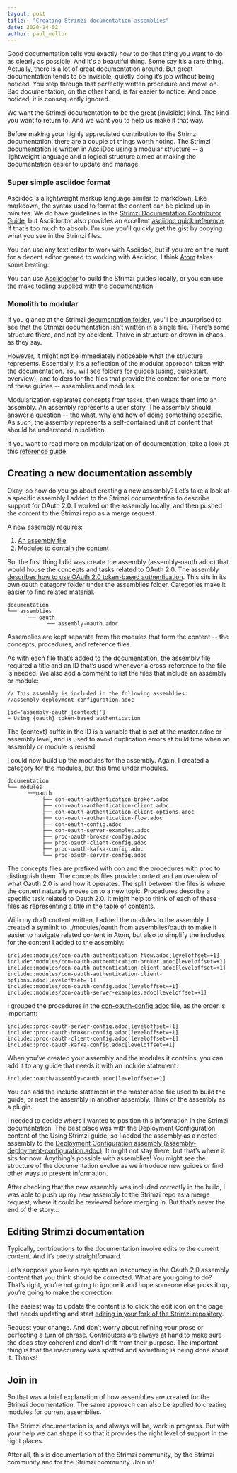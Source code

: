 ```yaml
---
layout: post
title:  "Creating Strimzi documentation assemblies"
date: 2020-14-02
author: paul_mellor
---
```


Good documentation tells you exactly how to do that thing you want to do as clearly as possible. 
And it's a beautiful thing. Some say it’s a rare thing. Actually, there is a lot of great documentation around. 
But great documentation tends to be invisible, quietly doing it’s job without being noticed. 
You step through that perfectly written procedure and move on. 
Bad documentation, on the other hand, is far easier to notice. And once noticed, it is consequently ignored.  

We want the Strimzi documentation to be the great (invisible) kind. 
The kind you want to return to. And we want you to help us make it that way.

<!--more-->

Before making your highly appreciated contribution to the Strimzi documentation, there are a couple of things worth noting. 
The Strimzi documentation is written in AsciiDoc using a modular structure -- a lightweight language and a logical structure aimed at making the documentation easier to update and manage. 

### Super simple asciidoc format

Asciidoc is a lightweight markup language similar to markdown. 
Like markdown, the syntax used to format the content can be picked up in minutes. 
We do have guidelines in the [Strimzi Documentation Contributor Guide](https://strimzi.io/contributing/guide/#style-guide), 
but Asciidoctor also provides an excellent [asciidoc quick reference](https://asciidoctor.org/docs/asciidoc-syntax-quick-reference/). 
If that’s too much to absorb, 
I’m sure you’ll quickly get the gist by copying what you see in the Strimzi files.

You can use any text editor to work with Asciidoc, 
but if you are on the hunt for a decent editor geared to working with Asciidoc, I think [Atom](https://atom.io/) takes some beating. 

You can use [Asciidoctor](https://asciidoctor.org/) to build the Strimzi guides locally, or you can use the [make tooling supplied with the documentation](https://strimzi.io/contributing/guide/#make-tooling).

### Monolith to modular

If you glance at the Strimzi [documentation folder](https://github.com/strimzi/strimzi-kafka-operator/tree/master/documentation), you’ll be unsurprised to see that the Strimzi documentation isn’t written in a single file. 
There’s some structure there, and not by accident. 
Thrive in structure or drown in chaos, as they say. 

However, it might not be immediately noticeable what the structure represents. 
Essentially, it’s a reflection of the modular approach taken with the documentation. 
You will see folders for guides (using, quickstart, overview), and folders for the files that provide the content for one or more of these guides -- assemblies and modules. 

Modularization separates concepts from tasks, then wraps them into an assembly. 
An assembly represents a user story. 
The assembly should answer a question -- the what, why and how of doing something specific. 
As such, the assembly represents a self-contained unit of content that should be understood in isolation.

If you want to read more on modularization of documentation, 
take a look at this [reference guide](https://redhat-documentation.github.io/modular-docs/).

## Creating a new documentation assembly

Okay, so how do you go about creating a new assembly? 
Let’s take a look at a specific assembly I added to the Strimzi documentation to describe support for OAuth 2.0. 
I worked on the assembly locally, and then pushed the content to the Strimzi repo as a merge request.

A new assembly requires:

1. [An assembly file](https://github.com/strimzi/strimzi-kafka-operator/blob/master/documentation/assemblies/oauth/assembly-oauth.adoc)
2. [Modules to contain the content](https://github.com/strimzi/strimzi-kafka-operator/tree/master/documentation/modules/oauth)

So, the first thing I did was create the assembly (assembly-oauth.adoc) that would house the concepts and tasks related to OAuth 2.0. 
The assembly [describes how to use OAuth 2.0 token-based authentication](https://github.com/strimzi/strimzi-kafka-operator/blob/master/documentation/assemblies/oauth/assembly-oauth.adoc). 
This sits in its own oauth category folder under the assemblies folder. 
Categories make it easier to find related material. 

````
documentation
└── assemblies
      └── oauth
            └── assembly-oauth.adoc
````

Assemblies are kept separate from the modules that form the content -- the concepts, procedures, and reference files.

As with each file that’s added to the documentation, 
the assembly file required a title and an ID that’s used whenever a cross-reference to the file is needed. 
We also add a comment to list the files that include an assembly or module:

````
// This assembly is included in the following assemblies:
//assembly-deployment-configuration.adoc

[id='assembly-oauth_{context}']
= Using {oauth} token-based authentication
````

The {context} suffix in the ID is a variable that is set at the master.adoc or assembly level, 
and is used to avoid duplication errors at build time when an assembly or module is reused. 

I could now build up the modules for the assembly. Again, I created a category for the modules, but this time under modules.

````
documentation
└── modules
      └──oauth
           ├── con-oauth-authentication-broker.adoc
           ├── con-oauth-authentication-client.adoc
           ├── con-oauth-authentication-client-options.adoc
           ├── con-oauth-authentication-flow.adoc
           ├── con-oauth-config.adoc
           ├── con-oauth-server-examples.adoc
           ├── proc-oauth-broker-config.adoc
           ├── proc-oauth-client-config.adoc
           ├── proc-oauth-kafka-config.adoc
           └── proc-oauth-server-config.adoc
 ````

The concepts files are prefixed with con and the procedures with proc to distinguish them. The concepts files provide context and an overview of what Oauth 2.0 is and how it operates. The split between the files is where the content naturally moves on to a new topic. Procedures describe a specific task related to Oauth 2.0. It might help to think of each of these files as representing a title in the table of contents. 

With my draft content written, I added the modules to the assembly. I created a symlink to ../modules/oauth from assemblies/oauth to make it easier to navigate related content in Atom, but also to simplify the includes for the content I added to the assembly:

````
include::modules/con-oauth-authentication-flow.adoc[leveloffset=+1]
include::modules/con-oauth-authentication-broker.adoc[leveloffset=+1]
include::modules/con-oauth-authentication-client.adoc[leveloffset=+1]
include::modules/con-oauth-authentication-client-options.adoc[leveloffset=+1]
include::modules/con-oauth-config.adoc[leveloffset=+1]
include::modules/con-oauth-server-examples.adoc[leveloffset=+1]
````

I grouped the procedures in the [con-oauth-config.adoc](https://github.com/strimzi/strimzi-kafka-operator/blob/master/documentation/modules/oauth/con-oauth-config.adoc) file, as the order is important:

````
include::proc-oauth-server-config.adoc[leveloffset=+1]
include::proc-oauth-broker-config.adoc[leveloffset=+1]
include::proc-oauth-client-config.adoc[leveloffset=+1]
include::proc-oauth-kafka-config.adoc[leveloffset=+1]
````

When you’ve created your assembly and the modules it contains, you can add it to any guide that needs it with an include statement:

````
include::oauth/assembly-oauth.adoc[leveloffset=+1]
````

You can add the include statement in the master.adoc file used to build the guide, or nest the assembly in another assembly. Think of the assembly as a plugin. 

I needed to decide where I wanted to position this information in the Strimzi documentation. 
The best place was with the Deployment Configuration content of the Using Strimzi guide, 
so I added the assembly as a nested assembly to the [Deployment Configuration assembly (assembly-deployment-configuration.adoc)](https://github.com/strimzi/strimzi-kafka-operator/blob/master/documentation/assemblies/assembly-deployment-configuration.adoc). 
It might not stay there, but that’s where it sits for now. 
Anything’s possible with assemblies! 
You might see the structure of the documentation evolve as we introduce new guides or find other ways to present information. 

After checking that the new assembly was included correctly in the build, 
I was able to push up my new assembly to the Strimzi repo as a merge request, where it could be reviewed before merging in. 
But that’s never the end of the story...

## Editing Strimzi documentation

Typically, contributions to the documentation involve edits to the current content. 
And it’s pretty straightforward.

Let’s suppose your keen eye spots an inaccuracy in the Oauth 2.0 assembly content that you think should be corrected. 
What are you going to do? 
That’s right, you’re not going to ignore it and hope someone else picks it up, you’re going to make the correction.

The easiest way to update the content is to click the edit icon on the page that needs updating and start [editing in your fork of the Strimzi repository](https://help.github.com/en/github/managing-files-in-a-repository/editing-files-in-another-users-repository). 

Request your change. 
And don’t worry about refining your prose or perfecting a turn of phrase. 
Contributors are always at hand to make sure the docs stay coherent and don’t drift from their purpose. 
The important thing is that the inaccuracy was spotted and something is being done about it. Thanks!

## Join in

So that was a brief explanation of how assemblies are created for the Strimzi documentation. 
The same approach can also be applied to creating modules for current assemblies.

The Strimzi documentation is, and always will be, work in progress. 
But with your help we can shape it so that it provides the right level of support in the right places. 

After all, this is documentation of the Strimzi community, by the Strimzi community and for the Strimzi community. 
Join in!

